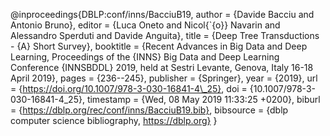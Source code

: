 @inproceedings{DBLP:conf/inns/BacciuB19,
  author    = {Davide Bacciu and
               Antonio Bruno},
  editor    = {Luca Oneto and
               Nicol{\`{o}} Navarin and
               Alessandro Sperduti and
               Davide Anguita},
  title     = {Deep Tree Transductions - {A} Short Survey},
  booktitle = {Recent Advances in Big Data and Deep Learning, Proceedings of the
               {INNS} Big Data and Deep Learning Conference {INNSBDDL} 2019, held
               at Sestri Levante, Genova, Italy 16-18 April 2019},
  pages     = {236--245},
  publisher = {Springer},
  year      = {2019},
  url       = {https://doi.org/10.1007/978-3-030-16841-4\_25},
  doi       = {10.1007/978-3-030-16841-4\_25},
  timestamp = {Wed, 08 May 2019 11:33:25 +0200},
  biburl    = {https://dblp.org/rec/conf/inns/BacciuB19.bib},
  bibsource = {dblp computer science bibliography, https://dblp.org}
}